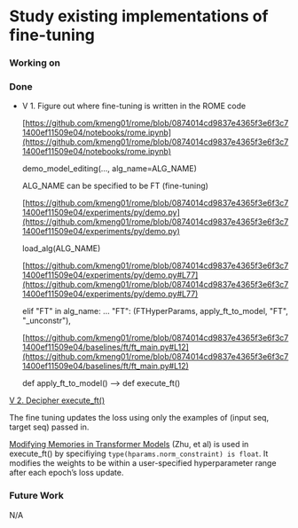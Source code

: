 # Study existing implementations of  fine-tuning

### Working on

### Done

- V 1. Figure out where fine-tuning is written in the ROME code
    
    [https://github.com/kmeng01/rome/blob/0874014cd9837e4365f3e6f3c71400ef11509e04/notebooks/rome.ipynb](https://github.com/kmeng01/rome/blob/0874014cd9837e4365f3e6f3c71400ef11509e04/notebooks/rome.ipynb)
    
    demo_model_editing(..., alg_name=ALG_NAME)
    
    ALG_NAME can be specified to be FT (fine-tuning)
    
    [https://github.com/kmeng01/rome/blob/0874014cd9837e4365f3e6f3c71400ef11509e04/experiments/py/demo.py](https://github.com/kmeng01/rome/blob/0874014cd9837e4365f3e6f3c71400ef11509e04/experiments/py/demo.py)
    
    load_alg(ALG_NAME)
    
    [https://github.com/kmeng01/rome/blob/0874014cd9837e4365f3e6f3c71400ef11509e04/experiments/py/demo.py#L77](https://github.com/kmeng01/rome/blob/0874014cd9837e4365f3e6f3c71400ef11509e04/experiments/py/demo.py#L77)
    
    elif "FT" in alg_name: … "FT": (FTHyperParams, apply_ft_to_model, "FT", "_unconstr"),
    
    [https://github.com/kmeng01/rome/blob/0874014cd9837e4365f3e6f3c71400ef11509e04/baselines/ft/ft_main.py#L12](https://github.com/kmeng01/rome/blob/0874014cd9837e4365f3e6f3c71400ef11509e04/baselines/ft/ft_main.py#L12)
    
    def apply_ft_to_model() —> def execute_ft()
    

[V 2. Decipher execute_ft()](Study%20existing%20implementations%20of%20fine-tuning%20da553b84e64840b1bbdd9105bcf57840/V%202%20Decipher%20execute_ft()%202c5e8a9ca6464540b065cac004e8089a.md)

The fine tuning updates the loss using only the examples of (input seq, target seq) passed in.

[Modifying Memories in Transformer Models](https://www.notion.so/Modifying-Memories-in-Transformer-Models-aca25361c9e14f2788b6649f1ada82c8) (Zhu, et al) is used in execute_ft() by specifiying `type(hparams.norm_constraint) is float`. It modifies the weights to be within a user-specified hyperparameter range after each epoch’s loss update.

### Future Work

N/A